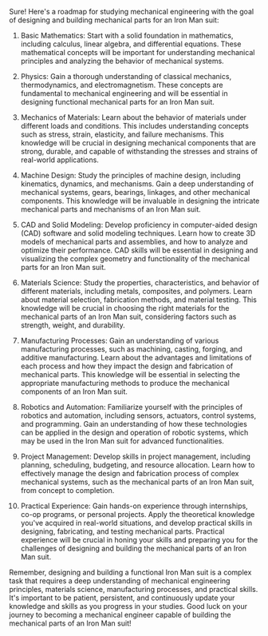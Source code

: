 Sure! Here's a roadmap for studying mechanical engineering with the goal of designing and building mechanical parts for an Iron Man suit:

1.  Basic Mathematics: Start with a solid foundation in mathematics, including calculus, linear algebra, and differential equations. These mathematical concepts will be important for understanding mechanical principles and analyzing the behavior of mechanical systems.
    
2.  Physics: Gain a thorough understanding of classical mechanics, thermodynamics, and electromagnetism. These concepts are fundamental to mechanical engineering and will be essential in designing functional mechanical parts for an Iron Man suit.
    
3.  Mechanics of Materials: Learn about the behavior of materials under different loads and conditions. This includes understanding concepts such as stress, strain, elasticity, and failure mechanisms. This knowledge will be crucial in designing mechanical components that are strong, durable, and capable of withstanding the stresses and strains of real-world applications.
    
4.  Machine Design: Study the principles of machine design, including kinematics, dynamics, and mechanisms. Gain a deep understanding of mechanical systems, gears, bearings, linkages, and other mechanical components. This knowledge will be invaluable in designing the intricate mechanical parts and mechanisms of an Iron Man suit.
    
5.  CAD and Solid Modeling: Develop proficiency in computer-aided design (CAD) software and solid modeling techniques. Learn how to create 3D models of mechanical parts and assemblies, and how to analyze and optimize their performance. CAD skills will be essential in designing and visualizing the complex geometry and functionality of the mechanical parts for an Iron Man suit.
    
6.  Materials Science: Study the properties, characteristics, and behavior of different materials, including metals, composites, and polymers. Learn about material selection, fabrication methods, and material testing. This knowledge will be crucial in choosing the right materials for the mechanical parts of an Iron Man suit, considering factors such as strength, weight, and durability.
    
7.  Manufacturing Processes: Gain an understanding of various manufacturing processes, such as machining, casting, forging, and additive manufacturing. Learn about the advantages and limitations of each process and how they impact the design and fabrication of mechanical parts. This knowledge will be essential in selecting the appropriate manufacturing methods to produce the mechanical components of an Iron Man suit.
    
8.  Robotics and Automation: Familiarize yourself with the principles of robotics and automation, including sensors, actuators, control systems, and programming. Gain an understanding of how these technologies can be applied in the design and operation of robotic systems, which may be used in the Iron Man suit for advanced functionalities.
    
9.  Project Management: Develop skills in project management, including planning, scheduling, budgeting, and resource allocation. Learn how to effectively manage the design and fabrication process of complex mechanical systems, such as the mechanical parts of an Iron Man suit, from concept to completion.
    
10.  Practical Experience: Gain hands-on experience through internships, co-op programs, or personal projects. Apply the theoretical knowledge you've acquired in real-world situations, and develop practical skills in designing, fabricating, and testing mechanical parts. Practical experience will be crucial in honing your skills and preparing you for the challenges of designing and building the mechanical parts of an Iron Man suit.
    

Remember, designing and building a functional Iron Man suit is a complex task that requires a deep understanding of mechanical engineering principles, materials science, manufacturing processes, and practical skills. It's important to be patient, persistent, and continuously update your knowledge and skills as you progress in your studies. Good luck on your journey to becoming a mechanical engineer capable of building the mechanical parts of an Iron Man suit!